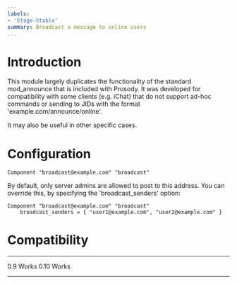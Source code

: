 ```yaml
---
labels:
- 'Stage-Stable'
summary: Broadcast a message to online users
...
```


Introduction
============

This module largely duplicates the functionality of the standard
mod\_announce that is included with Prosody. It was developed for
compatibility with some clients (e.g. iChat) that do not support ad-hoc
commands or sending to JIDs with the format
'example.com/announce/online'.

It may also be useful in other specific cases.

Configuration
=============

    Component "broadcast@example.com" "broadcast"

By default, only server admins are allowed to post to this address. You
can override this, by specifying the 'broadcast\_senders' option:

    Component "broadcast@example.com" "broadcast"
        broadcast_senders = { "user1@example.com", "user2@example.com" }

Compatibility
=============

  ------ -------
  0.9    Works
  0.10   Works
  ------ -------
